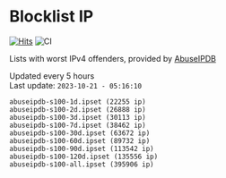 # Blocklist IP

[![Hits](https://hits.seeyoufarm.com/api/count/incr/badge.svg?url=https%3A%2F%2Fgithub.com%2Fborestad%2Fblocklist-ip%2F&count_bg=%2379C83D&title_bg=%23555555&icon=&icon_color=%23E7E7E7&title=hits&edge_flat=false)](https://hits.seeyoufarm.com)  ![CI](https://img.shields.io/github/workflow/status/borestad/blocklist-ip/CI?style=flat-square)

Lists with worst IPv4 offenders, provided by [AbuseIPDB](https://www.abuseipdb.com/)

<!-- FOOTER-PLACEHOLDER -->
Updated every 5 hours<br>
Last update: `2023-10-21 - 05:16:10`
```
abuseipdb-s100-1d.ipset (22255 ip)
abuseipdb-s100-2d.ipset (26888 ip)
abuseipdb-s100-3d.ipset (30113 ip)
abuseipdb-s100-7d.ipset (38462 ip)
abuseipdb-s100-30d.ipset (63672 ip)
abuseipdb-s100-60d.ipset (89732 ip)
abuseipdb-s100-90d.ipset (113542 ip)
abuseipdb-s100-120d.ipset (135556 ip)
abuseipdb-s100-all.ipset (395906 ip)
```
